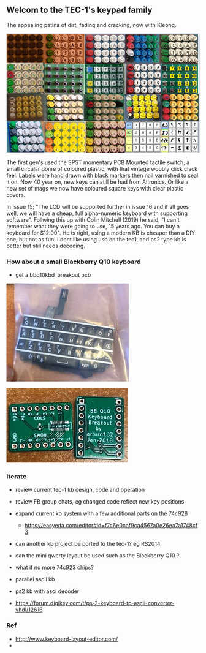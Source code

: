 ## Welcom to the TEC-1's keypad family

The appealing patina of dirt, fading and cracking, now with Kleong. 

![](https://github.com/SteveJustin1963/tec-KB/blob/master/pics/kb-fun2.png) 

The first gen's used the SPST momentary PCB Mounted tactile switch; a small circular dome of coloured plastic, with that vintage wobbly click clack feel. Labels were hand drawn with black markers then nail varnished to seal it on. Now 40 year on, new keys can still be had from Altronics. Or like a new set of mags we now have coloured square keys with clear plastic covers. 

In issue 15; "The LCD will be supported further in issue 16 and if all goes well, we will have a cheap, full alpha-numeric keyboard with supporting software". Follwing this up with Colin Mitchell (2019) he said, "I can't remember what they were going to use, 15 years ago. You can buy a keyboard for $12.00". He is right, using a modern KB is cheaper than a DIY one, but not as fun! I dont like using usb on the tec1, and ps2 type kb is better but still needs decoding.  

### How about a small Blackberry Q10 keyboard 
- get a bbq10kbd_breakout pcb

![](https://github.com/SteveJustin1963/tec-KB/blob/master/pics/120093001_2804585019774865_2639766788032736065_n2.jpg)

![](https://github.com/SteveJustin1963/tec-KB/blob/master/pics/9_11_29a2.png)




### Iterate
- review current tec-1 kb design, code and operation
- review FB group chats, eg changed code reflect new key positions 
- expand current kb system with a few additional parts on the 74c928 
  - https://easyeda.com/editor#id=f7c6e0caf9ca4567a0e26ea7a1748cf3

- can another kb project be ported to the tec-1? eg RS2014 
- can the mini qwerty layout be used such as the Blackberry Q10 ?
- what if no more 74c923 chips?
- parallel ascii kb
- ps2 kb with asci decoder
- https://forum.digikey.com/t/ps-2-keyboard-to-ascii-converter-vhdl/12616

### Ref
- http://www.keyboard-layout-editor.com/
- 
